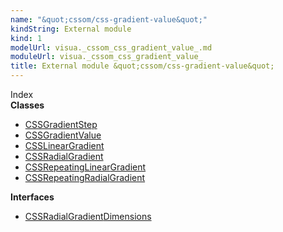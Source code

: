 ```yaml
---
name: "&quot;cssom/css-gradient-value&quot;"
kindString: External module
kind: 1
modelUrl: visua._cssom_css_gradient_value_.md
moduleUrl: visua._cssom_css_gradient_value_
title: External module &quot;cssom/css-gradient-value&quot;
---
```








<section >
<div class="lead pb-2">Index</div>
<section class="tsd-panel tsd-index-panel">
<div class="tsd-index-content">
<section class="tsd-index-section ">
<strong>Classes</strong>
<ul>
<li class=""><a href=".visua._cssom_css_gradient_value_.cssgradientstep/" class="tsd-kind-icon">CSSGradient<wbr>Step</a></li>
<li class=""><a href=".visua._cssom_css_gradient_value_.cssgradientvalue/" class="tsd-kind-icon">CSSGradient<wbr>Value</a></li>
<li class=""><a href=".visua._cssom_css_gradient_value_.csslineargradient/" class="tsd-kind-icon">CSSLinear<wbr>Gradient</a></li>
<li class=""><a href=".visua._cssom_css_gradient_value_.cssradialgradient/" class="tsd-kind-icon">CSSRadial<wbr>Gradient</a></li>
<li class=""><a href=".visua._cssom_css_gradient_value_.cssrepeatinglineargradient/" class="tsd-kind-icon">CSSRepeating<wbr>Linear<wbr>Gradient</a></li>
<li class=""><a href=".visua._cssom_css_gradient_value_.cssrepeatingradialgradient/" class="tsd-kind-icon">CSSRepeating<wbr>Radial<wbr>Gradient</a></li>
</ul>
</section>
<section class="tsd-index-section ">
<strong>Interfaces</strong>
<ul>
<li class=""><a href=".visua._cssom_css_gradient_value_.cssradialgradientdimensions/" class="tsd-kind-icon">CSSRadial<wbr>Gradient<wbr>Dimensions</a></li>
</ul>
</section>
</div>
</section>
</section>
